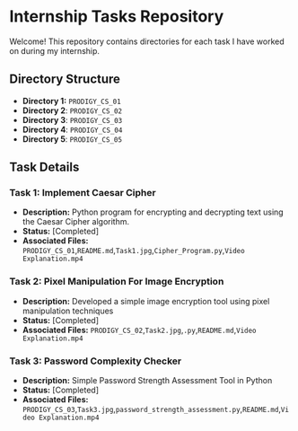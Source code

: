 # Internship Tasks Repository

Welcome! This repository contains directories for each task I have worked on during my internship.

## Directory Structure

- **Directory 1:** `PRODIGY_CS_01`
- **Directory 2**: `PRODIGY_CS_02`
- **Directory 3**: `PRODIGY_CS_03`
- **Directory 4**: `PRODIGY_CS_04`
- **Directory 5**: `PRODIGY_CS_05`

## Task Details

### Task 1: Implement Caesar Cipher

- **Description:** Python program for encrypting and decrypting text using the Caesar Cipher algorithm.
- **Status:** [Completed]
- **Associated Files:** `PRODIGY_CS_01`,`README.md`,`Task1.jpg`,`Cipher_Program.py`,`Video Explanation.mp4`

### Task 2: Pixel Manipulation For Image Encryption

- **Description:** Developed a simple image encryption tool using pixel manipulation techniques
- **Status:** [Completed]
- **Associated Files:** `PRODIGY_CS_02`,`Task2.jpg`,`.py`,`README.md`,`Video Explanation.mp4`

### Task 3: Password Complexity Checker

- **Description:** Simple Password Strength Assessment Tool in Python
- **Status:** [Completed]
- **Associated Files:** `PRODIGY_CS_03`,`Task3.jpg`,`password_strength_assessment.py`,`README.md`,`Video Explanation.mp4`

